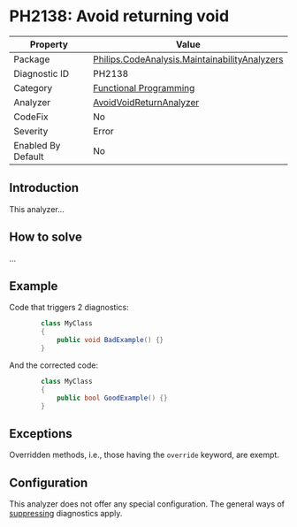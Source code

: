 # PH2138: Avoid returning void

| Property | Value  |
|--|--|
| Package | [Philips.CodeAnalysis.MaintainabilityAnalyzers](https://www.nuget.org/packages/Philips.CodeAnalysis.MaintainabilityAnalyzers) |
| Diagnostic ID | PH2138 |
| Category  | [Functional Programming](../FunctionalProgramming.md) |
| Analyzer | [AvoidVoidReturnAnalyzer](https://github.com/philips-software/roslyn-analyzers/blob/main/Philips.CodeAnalysis.MaintainabilityAnalyzers/Cardinality/AvoidVoidReturnAnalyzer.cs)
| CodeFix  | No |
| Severity | Error |
| Enabled By Default | No |

## Introduction

This analyzer...

## How to solve

...

## Example

Code that triggers 2 diagnostics:
``` cs
        class MyClass
        {   
            public void BadExample() {}
        }
```

And the corrected code:
``` cs
        class MyClass
        {   
            public bool GoodExample() {}
        }
```

## Exceptions

Overridden methods, i.e., those having the `override` keyword, are exempt.

## Configuration

This analyzer does not offer any special configuration. The general ways of [suppressing](https://learn.microsoft.com/en-us/dotnet/fundamentals/code-analysis/suppress-warnings) diagnostics apply.
